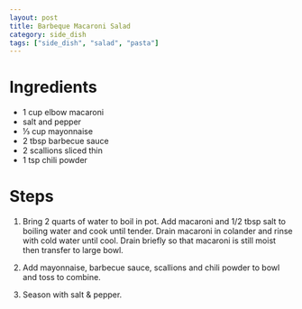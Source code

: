 ```yaml
---
layout: post
title: Barbeque Macaroni Salad
category: side_dish
tags: ["side_dish", "salad", "pasta"]
---
```

# Ingredients

* 1	cup elbow macaroni
* salt and pepper
* ⅓	cup mayonnaise
* 2	tbsp barbecue sauce
* 2	scallions sliced thin
* 1	tsp chili powder

# Steps

1.  Bring 2 quarts of water to boil in pot.  Add macaroni and 1/2 tbsp salt to boiling water and cook until tender.  Drain macaroni in colander and rinse with cold water until cool.  Drain briefly so that macaroni is still moist then transfer to large bowl.

2.  Add mayonnaise, barbecue sauce, scallions and chili powder to bowl and toss to combine.

3.  Season with salt & pepper.